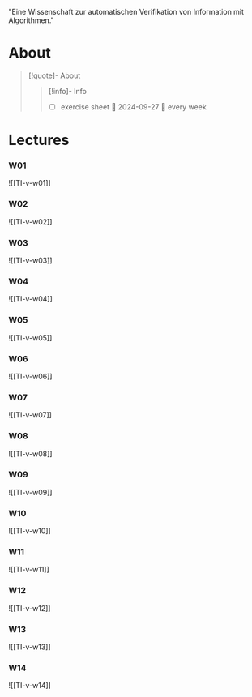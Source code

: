 
"Eine Wissenschaft zur automatischen Verifikation von Information mit Algorithmen."

# About
> [!quote]- About
> 
> > [!info]- Info
> > - [ ] exercise sheet 📅 2024-09-27 🔁 every week 
>  
> 


# Lectures

### W01
![[TI-v-w01]]

### W02
![[TI-v-w02]]

### W03
![[TI-v-w03]]

### W04
![[TI-v-w04]]

### W05
![[TI-v-w05]]

### W06
![[TI-v-w06]]

### W07
![[TI-v-w07]]

### W08
![[TI-v-w08]]

### W09
![[TI-v-w09]]

### W10
![[TI-v-w10]]

### W11
![[TI-v-w11]]

### W12
![[TI-v-w12]]

### W13
![[TI-v-w13]]

### W14
![[TI-v-w14]]

